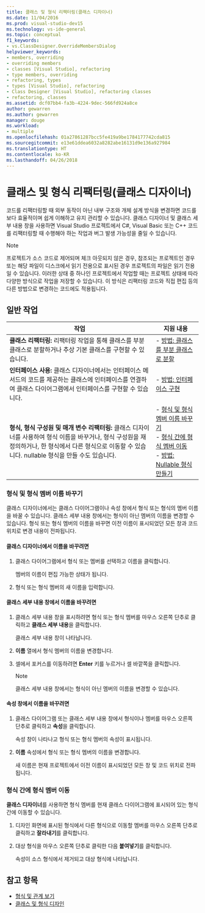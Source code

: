```yaml
---
title: 클래스 및 형식 리팩터링(클래스 디자이너)
ms.date: 11/04/2016
ms.prod: visual-studio-dev15
ms.technology: vs-ide-general
ms.topic: conceptual
f1_keywords:
- vs.ClassDesigner.OverrideMembersDialog
helpviewer_keywords:
- members, overriding
- overriding members
- classes [Visual Studio], refactoring
- type members, overriding
- refactoring, types
- types [Visual Studio], refactoring
- Class Designer [Visual Studio], refactoring classes
- refactoring, classes
ms.assetid: dcf07bb4-fa3b-4224-9dec-566fd924a8ce
author: gewarren
ms.author: gewarren
manager: douge
ms.workload:
- multiple
ms.openlocfilehash: 01a27861287bcc5fe419a9be1784177742cda815
ms.sourcegitcommit: e13e61ddea6032a8282abe16131d9e136a927984
ms.translationtype: HT
ms.contentlocale: ko-KR
ms.lasthandoff: 04/26/2018
---
```

# <a name="refactoring-classes-and-types-class-designer"></a>클래스 및 형식 리팩터링(클래스 디자이너)

코드를 리팩터링할 때 외부 동작이 아닌 내부 구조와 개체 설계 방식을 변경하면 코드를 보다 효율적이며 쉽게 이해하고 유지 관리할 수 있습니다. 클래스 디자이너 및 클래스 세부 내용 창을 사용하면 Visual Studio 프로젝트에서 C#, Visual Basic 또는 C++ 코드를 리팩터링할 때 수행해야 하는 작업과 버그 발생 가능성을 줄일 수 있습니다.

> [!NOTE]
> 프로젝트가 소스 코드로 제어되며 체크 아웃되지 않은 경우, 참조되는 프로젝트인 경우 또는 해당 파일이 디스크에서 읽기 전용으로 표시된 경우 프로젝트의 파일은 읽기 전용일 수 있습니다. 이러한 상태 중 하나인 프로젝트에서 작업할 때는 프로젝트 상태에 따라 다양한 방식으로 작업을 저장할 수 있습니다. 이 방식은 리팩터링 코드와 직접 편집 등의 다른 방법으로 변경하는 코드에도 적용됩니다.

## <a name="common-tasks"></a>일반 작업

|작업|지원 내용|
|----------|------------------------|
|**클래스 리팩터링:** 리팩터링 작업을 통해 클래스를 부분 클래스로 분할하거나 추상 기본 클래스를 구현할 수 있습니다.|-   [방법: 클래스를 부분 클래스로 분할](how-to-split-a-class-into-partial-classes.md)|
|**인터페이스 사용:** 클래스 디자이너에서는 인터페이스 메서드의 코드를 제공하는 클래스에 인터페이스를 연결하여 클래스 다이어그램에서 인터페이스를 구현할 수 있습니다.|-   [방법: 인터페이스 구현](how-to-implement-an-interface.md)|
|**형식, 형식 구성원 및 매개 변수 리팩터링:** 클래스 디자이너를 사용하여 형식 이름을 바꾸거나, 형식 구성원을 재정의하거나, 한 형식에서 다른 형식으로 이동할 수 있습니다. nullable 형식을 만들 수도 있습니다.|-   [형식 및 형식 멤버 이름 바꾸기](refactoring-classes-and-types.md#RenamingTypesAndMembers)<br />-   [형식 간에 형식 멤버 이동](refactoring-classes-and-types.md#MovingTypeMembers)<br />-   [방법: Nullable 형식 만들기](how-to-create-a-nullable-type.md)|

### <a name="rename-types-and-type-members"></a>형식 및 형식 멤버 이름 바꾸기

클래스 디자이너에서는 클래스 다이어그램이나 속성 창에서 형식 또는 형식의 멤버 이름을 바꿀 수 있습니다. 클래스 세부 내용 창에서는 형식이 아닌 멤버의 이름을 변경할 수 있습니다. 형식 또는 형식 멤버의 이름을 바꾸면 이전 이름이 표시되었던 모든 창과 코드 위치로 변경 내용이 전파됩니다.

#### <a name="to-rename-a-name-in-the-class-designer"></a>클래스 디자이너에서 이름을 바꾸려면

1.  클래스 다이어그램에서 형식 또는 멤버를 선택하고 이름을 클릭합니다.

     멤버의 이름이 편집 가능한 상태가 됩니다.

2.  형식 또는 형식 멤버의 새 이름을 입력합니다.

#### <a name="to-rename-a-name-in-the-class-details-window"></a>클래스 세부 내용 창에서 이름을 바꾸려면

1.  클래스 세부 내용 창을 표시하려면 형식 또는 형식 멤버를 마우스 오른쪽 단추로 클릭하고 **클래스 세부 내용**을 클릭합니다.

     클래스 세부 내용 창이 나타납니다.

2.  **이름** 열에서 형식 멤버의 이름을 변경합니다.

3.  셀에서 포커스를 이동하려면 **Enter** 키를 누르거나 셀 바깥쪽을 클릭합니다.

    > [!NOTE]
    > 클래스 세부 내용 창에서는 형식이 아닌 멤버의 이름을 변경할 수 있습니다.

#### <a name="to-rename-a-name-in-the-properties-window"></a>속성 창에서 이름을 바꾸려면

1.  클래스 다이어그램 또는 클래스 세부 내용 창에서 형식이나 멤버를 마우스 오른쪽 단추로 클릭하고 **속성**을 클릭합니다.

     속성 창이 나타나고 형식 또는 형식 멤버의 속성이 표시됩니다.

2.  **이름** 속성에서 형식 또는 형식 멤버의 이름을 변경합니다.

     새 이름은 현재 프로젝트에서 이전 이름이 표시되었던 모든 창 및 코드 위치로 전파됩니다.

### <a name="move-type-members-from-one-type-to-another"></a>형식 간에 형식 멤버 이동

**클래스 디자이너**를 사용하면 형식 멤버를 현재 클래스 다이어그램에 표시되어 있는 형식 간에 이동할 수 있습니다.

1.  디자인 화면에 표시된 형식에서 다른 형식으로 이동할 멤버를 마우스 오른쪽 단추로 클릭하고 **잘라내기**를 클릭합니다.

2.  대상 형식을 마우스 오른쪽 단추로 클릭한 다음 **붙여넣기**를 클릭합니다.

     속성이 소스 형식에서 제거되고 대상 형식에 나타납니다.

## <a name="see-also"></a>참고 항목

- [형식 및 관계 보기](viewing-types-and-relationships.md)
- [클래스 및 형식 디자인](designing-classes-and-types.md)